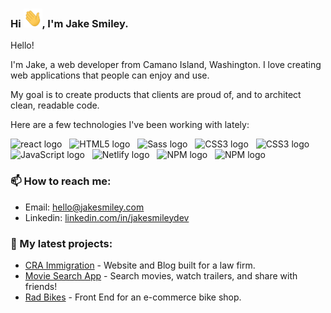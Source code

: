 ### Hi <img src="https://github.com/jakesmileydev/jakesmileydev/blob/main/wave.gif?raw=true" width="30" height="30" />, I'm Jake Smiley.
<p>Hello!</p>
<p>I'm Jake, a web developer from Camano Island, Washington. I love
              creating web applications that people can enjoy and use.</p>
<p>My goal is to create products that clients are proud of, and to architect clean, readable code.</p>
<p>Here are a few technologies I've been working with lately:</p>
<div><img src="https://img.shields.io/badge/React-282C34?logo=react&logoColor=61DBFB" alt="react logo" title="react" height="25" />&nbsp;&nbsp;&nbsp;<img src="https://img.shields.io/badge/HTML5-282C34?logo=html5&logoColor=E34F26" alt="HTML5 logo" title="HTML5" height="25" />&nbsp;&nbsp;&nbsp;<img src="https://img.shields.io/badge/Sass-282C34?logo=sass&logoColor=CC6699" alt="Sass logo" title="Sass" height="25" />&nbsp;&nbsp;&nbsp;<img src="https://img.shields.io/badge/CSS3-282C34?logo=css3&logoColor=1572B6" alt="CSS3 logo" title="CSS3" height="25" />&nbsp;&nbsp;&nbsp;<img src="https://img.shields.io/badge/Git-282C34?logo=git&logoColor=E74B27" alt="CSS3 logo" title="CSS3" height="25" /></div>

<div><img src="https://img.shields.io/badge/JavaScript-282C34?logo=javascript&logoColor=F7DF1E" alt="JavaScript logo" title="JavaScript" height="25" />&nbsp;&nbsp;&nbsp;<img src="https://img.shields.io/badge/Netlify-282C34?logo=netlify&logoColor=00C7B7" alt="Netlify logo" title="Netlify" height="25" />&nbsp;&nbsp;&nbsp;<img src="https://img.shields.io/badge/npm-282C34?logo=npm&logoColor=CB3837" alt="NPM logo" title="npm" height="25" />&nbsp;&nbsp;&nbsp;<img src="https://img.shields.io/badge/Contentful-282C34?logo=contentful&logoColor=2478CC" alt="NPM logo" title="npm" height="25" /></div>
<p></p>

### 📫 How to reach me:
- Email: [hello@jakesmiley.com](mailto:hello@jakesmiley.com)
- Linkedin: [linkedin.com/in/jakesmileydev](https://www.linkedin.com/in/jakesmileydev/)

### 🌱 My latest projects:

- [CRA Immigration](https://github.com/jakesmileydev/cra-immigration) - Website and Blog built for a law firm.
- [Movie Search App](https://github.com/jakesmileydev/moviesearchapp) - Search movies, watch trailers, and share with friends!
- [Rad Bikes](https://github.com/jakesmileydev/radBikes) - Front End for an e-commerce bike shop.





<!---
jakesmileydev/jakesmileydev is a ✨ special ✨ repository because its `README.md` (this file) appears on your GitHub profile.
You can click the Preview link to take a look at your changes.
--->
